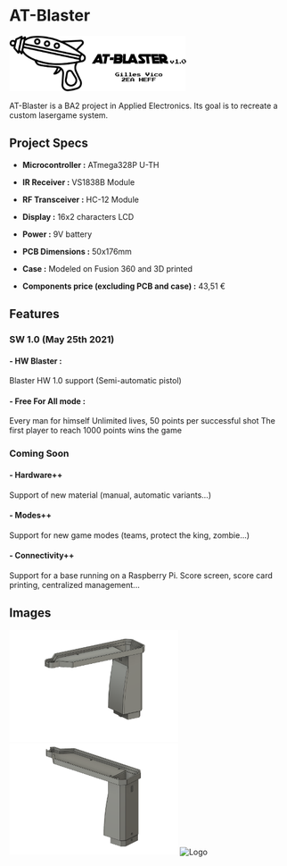 # AT-Blaster

<img src="https://raw.githubusercontent.com/Gvico/AT-Blaster/main/images/logo.png" alt="Logo" height="100" />

AT-Blaster is a BA2 project in Applied Electronics.
Its goal is to recreate a custom lasergame system.

## Project Specs

- **Microcontroller :** ATmega328P U-TH
- **IR Receiver :** VS1838B Module
- **RF Transceiver :** HC-12 Module
- **Display :** 16x2 characters LCD
- **Power :** 9V battery

- **PCB Dimensions :** 50x176mm
- **Case :** Modeled on Fusion 360 and 3D printed
- **Components price (excluding PCB and case) :** 43,51 €

## Features

### SW 1.0 (May 25th 2021)

#### - HW Blaster :

Blaster HW 1.0 support (Semi-automatic pistol)

#### - Free For All mode :

Every man for himself
Unlimited lives, 50 points per successful shot
The first player to reach 1000 points wins the game

### Coming Soon

#### - Hardware++

Support of new material (manual, automatic variants...)

#### - Modes++

Support for new game modes (teams, protect the king, zombie...)

#### - Connectivity++

Support for a base running on a Raspberry Pi.
Score screen, score card printing, centralized management...

## Images

<img src="https://raw.githubusercontent.com/Gvico/AT-Blaster/main/images/3d1.png" alt="Logo" height="200" />
<img src="https://raw.githubusercontent.com/Gvico/AT-Blaster/main/images/3d2.png" alt="Logo" height="200" />
<img src="https://raw.githubusercontent.com/Gvico/AT-Blaster/main/images/testing.png" alt="Logo" height="200" />
